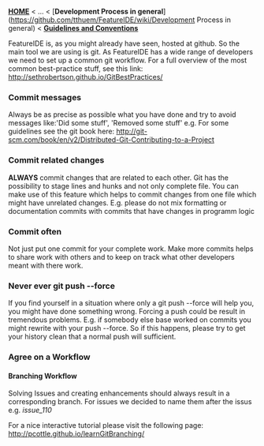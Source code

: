 <!-- Breadcrumb -->
[**HOME**](https://github.com/tthuem/FeatureIDE/wiki) < ... < [**Development Process in general**](https://github.com/tthuem/FeatureIDE/wiki/Development Process in general) < [**Guidelines and Conventions**](https://github.com/tthuem/FeatureIDE/wiki/Guidelines-and-Conventions)

<!-- Introduction -->

<!-- Outline -->


<!-- Content -->
FeatureIDE is, as you might already have seen, hosted at github. So the main tool we are using is git.
As FeatureIDE has a wide range of developers we need to set up a common git workflow. For a full overview of the most common best-practice stuff, see this link: http://sethrobertson.github.io/GitBestPractices/

### Commit messages
Always be as precise as possible what you have done and try to avoid messages like:'Did some stuff', 'Removed some stuff' e.g. For some guidelines see the git book here:
http://git-scm.com/book/en/v2/Distributed-Git-Contributing-to-a-Project

### Commit related changes
**ALWAYS** commit changes that are related to each other. Git has the possibility to stage lines and hunks and not only complete file. You can make use of this feature which helps to commit changes from one file which might have unrelated changes. E.g. please do not mix formatting or documentation commits with commits that have changes in programm logic

### Commit often
Not just put one commit for your complete work. Make more commits helps to share work with others and to keep on track what other developers meant with there work.

### Never ever git push --force
If you find yourself in a situation where only a git push --force will help you, you might have done something wrong. Forcing a push could be result in tremendous problems. E.g. if somebody else base worked on commits you might rewrite with your push --force. So if this happens, please try to get your history clean that a normal push will sufficient.

### Agree on a Workflow

#### Branching Workflow
Solving Issues and creating enhancements should always result in a corresponding branch. For issues we decided to name them after the issus e.g. *issue_110*

For a nice interactive tutorial please visit the following page: http://pcottle.github.io/learnGitBranching/
